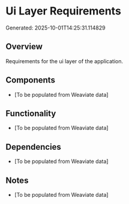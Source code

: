# Ui Layer Requirements

Generated: 2025-10-01T14:25:31.114829

## Overview
Requirements for the ui layer of the application.

## Components
- [To be populated from Weaviate data]

## Functionality
- [To be populated from Weaviate data]

## Dependencies
- [To be populated from Weaviate data]

## Notes
- [To be populated from Weaviate data]

